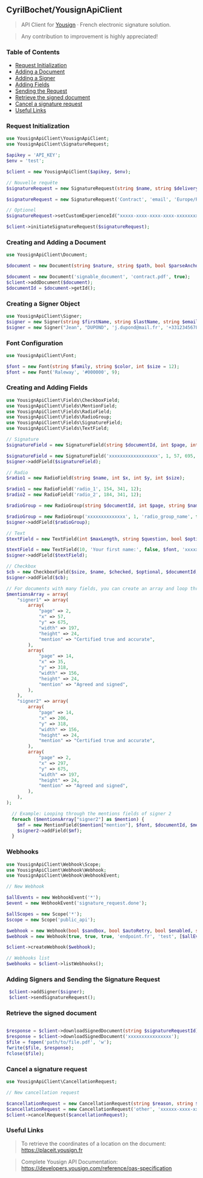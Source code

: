 ## CyrilBochet/YousignApiClient

> API Client for <a target="_blank" href="https://yousign.com/fr-fr"> Yousign</a> · French electronic signature solution.

> Any contribution to improvement is highly appreciated!

### Table of Contents

- [Request Initialization](#signature-request)
- [Adding a Document](#add-doc)
- [Adding a Signer](#add-signer)
- [Adding Fields](#add-fields)
- [Sending the Request](#send-request)
- [Retrieve the signed document](#download-signed-document)
- [Cancel a signature request](#cancel-request)
- [Useful Links](#useful-links)

<div id='signature-request'/></div>

### Request Initialization

 ```PHP
use YousignApiClient\YousignApiClient;
use YousignApiClient\SignatureRequest;

$apikey = 'API_KEY';
$env = 'test';

$client = new YousignApiClient($apikey, $env);

// Nouvelle requête
$signatureRequest = new SignatureRequest(string $name, string $deliveryMode, string $timezone, bool $orderedSigners);

$signatureRequest = new SignatureRequest('Contract', 'email', 'Europe/Paris', true);

// Optionel
$signatureRequest->setCustomExperienceId("xxxxx-xxxx-xxxx-xxxx-xxxxxxxxxxxxx");

$client->initiateSignatureRequest($signatureRequest);
```

<div id='add-doc'/></div>

### Creating and Adding a Document

```PHP
use YousignApiClient\Document;

$document = new Document(string $nature, string $path, bool $parseAnchors);

$document = new Document('signable_document', 'contract.pdf', true);
$client->addDocument($document);
$documentId = $document->getId();
```

<div id='add-signer'/></div>

### Creating a Signer Object

```PHP
use YousignApiClient\Signer;
$signer = new Signer(string $firstName, string $lastName, string $email, ?string $phoneNumber, string $locale, ?string $signatureAuthenticationMode, ?string $signatureLevel);
$signer = new Signer("Jean", "DUPOND", 'j.dupond@mail.fr', '+33123456789', 'fr', 'otp_sms', 'electronic_signature');
```

### Font Configuration

```PHP
use YousignApiClient\Font;

$font = new Font(string $family, string $color, int $size = 12);
$font = new Font('Raleway', '#000000', 9);
```

<div id='add-fields'/></div>

### Creating and Adding Fields

```PHP
use YousignApiClient\Fields\CheckboxField;
use YousignApiClient\Fields\MentionField;
use YousignApiClient\Fields\RadioField;
use YousignApiClient\Fields\RadioGroup;
use YousignApiClient\Fields\SignatureField;
use YousignApiClient\Fields\TextField;

// Signature 
$signatureField = new SignatureField(string $documentId, int $page, int $x, int $y, int $height = 37, int $width = 85);

$signatureField = new SignatureField('xxxxxxxxxxxxxxxxxx', 1, 57, 695, 85, 198);
$signer->addField($signatureField);

// Radio 
$radio1 = new RadioField(string $name, int $x, int $y, int $size);

$radio1 = new RadioField('radio_1', 154, 341, 12);
$radio2 = new RadioField('radio_2', 184, 341, 12);

$radioGroup = new RadioGroup(string $documentId, int $page, string $name, bool $optional, array $radios);

$radioGroup = new RadioGroup('xxxxxxxxxxxxxx', 1, 'radio_group_name', false, [$radio1, $radio2]);
$signer->addField($radioGroup);

// Text
$textField = new TextField(int $maxLength, string $question, bool $optional, Font $font, string $documentId, int $page, int $x, int $y, int $height = 24, int $width = 24);

$textField = new TextField(10, 'Your first name:', false, $font, 'xxxxxxxxxxxxxx', 1, 468, 428, 24, 54);
$signer->addField($textField);

// Checkbox
$cb = new CheckboxField($size, $name, $checked, $optional, $documentId, $page, $x, $y);
$signer->addField($cb);

// For documents with many fields, you can create an array and loop through it
$mentionsArray = array(
    "signer1" => array(
        array(
            "page" => 2,
            "x" => 57,
            "y" => 675,
            "width" => 197,
            "height" => 24,
            "mention" => "Certified true and accurate",
        ),
        array(
            "page" => 14,
            "x" => 35,
            "y" => 318,
            "width" => 156,
            "height" => 24,
            "mention" => "Agreed and signed",
        ),
    ),
    "signer2" => array(
        array(
            "page" => 14,
            "x" => 206,
            "y" => 318,
            "width" => 156,
            "height" => 24,
            "mention" => "Certified true and accurate",
        ),
        array(
            "page" => 2,
            "x" => 297,
            "y" => 675,
            "width" => 197,
            "height" => 24,
            "mention" => "Agreed and signed",
        ),
    ),
);

  // Example: Looping through the mentions fields of signer 2
  foreach ($mentionsArray["signer2"] as $mention) {
    $mf = new MentionField($mention["mention"], $font, $documentId, $mention["page"], $mention["x"], $mention["y"], $mention["height"], $mention["width"]);
    $signer2->addField($mf);
  }

```

<div id='webhooks'/></div>

### Webhooks

 ```PHP
use YousignApiClient\Webhook\Scope;
use YousignApiClient\Webhook\Webhook;
use YousignApiClient\Webhook\WebhookEvent;

// New Webhook

$allEvents = new WebhookEvent('*');
$event = new WebhookEvent('signature_request.done');

$allScopes = new Scope('*');
$scope = new Scope('public_api');

$webhook = new Webhook(bool $sandbox, bool $autoRetry, bool $enabled, string $endpoint, string $description, array $events, array $scopes);
$webhook = new Webhook(true, true, true, 'endpoint.fr', 'test', [$allEvents], [$allScopes]);

$client->createWebhook($webhook);

// Webhooks list
$webhooks = $client->listWebhooks();
```

<div id='send-request'/></div>

### Adding Signers and Sending the Signature Request

```PHP
 $client->addSigner($signer);
 $client->sendSignatureRequest();
```
<div id='download-signed-document'/></div>

### Retrieve the signed document

 ```PHP

$response = $client->downloadSignedDocument(string $signatureRequestId);
$response = $client->downloadSignedDocument('xxxxxxxxxxxxxxxx');
$file = fopen('path/to/file.pdf', 'w');
fwrite($file, $response);
fclose($file);

```
<div id='cancel-request'/></div>

### Cancel a signature request

 ```PHP
use YousignApiClient\CancellationRequest;

// New cancellation request

$cancellationRequest = new CancellationRequest(string $reason, string $signatureRequestId, ?string $customNote = null);
$cancellationRequest = new CancellationRequest('other', 'xxxxxx-xxxx-xxxx-xxxx-xxxxxxxxxxxxx', 'Custom note');
$client->cancelRequest($cancellationRequest);

```

<div id='useful-links'/></div>

### Useful Links

> To retrieve the coordinates of a location on the document: https://placeit.yousign.fr

> Complete Yousign API Documentation: https://developers.yousign.com/reference/oas-specification

